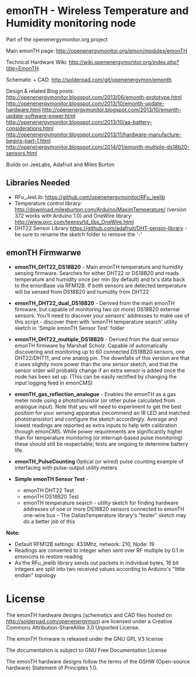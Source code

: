 # emonTH - Wireless Temperature and Humidity monitoring node 

Part of the openenergymonitor.org project

Main emonTH page: http://openenergymonitor.org/emon/modules/emonTH

Technical Hardware Wiki: http://wiki.openenergymonitor.org/index.php?title=EmonTH 

Schematic + CAD: http://solderpad.com/git/openenergymon/emonth

Design & related Blog posts: 
http://openenergymonitor.blogspot.com/2013/06/emonth-prototype.html
http://openenergymonitor.blogspot.com/2013/10/emonth-update-hardware.html
http://openenergymonitor.blogspot.com/2013/10/emonth-update-software-power.html
http://openenergymonitor.blogspot.com/2013/10/aa-battery-considerations.html
http://openenergymonitor.blogspot.com/2013/11/hardware-manufacture-begins-part-1.html
http://openenergymonitor.blogspot.com/2014/01/emonth-multiple-ds18b20-sensors.html

Builds on JeeLabs, Adafruit and Miles Burton 

## Libraries Needed
* RFu_JeeLib: https://github.com/openenergymonitor/RFu_jeelib
* Temperature control library: http://download.milesburton.com/Arduino/MaximTemperature/ (version 372 works with Arduino 1.0) and OneWire library: http://www.pjrc.com/teensy/td_libs_OneWire.html
* DHT22 Sensor Library  https://github.com/adafruit/DHT-sensor-library - be sure to rename the sketch folder to remove the '-'


## emonTH Firmwarwe
* **emonTH_DHT22_DS18B20** - Main emonTH temperature and humidity sensing firmware. Searches for either DHT22 or DS18B20 and reads temperature and humidity once per min (by default) and tx's data back to the emonBase via RFM12B. If both sensors are detected temperature will be sensed from DS18B20 and humidity from DHT22 

* **emonTH_DHT22_dual_DS18B20** - Derived from the main emonTH firmware, but capable of monitoring two (or more) DS18B20 external sensors. You'll need to discover your sensors' addresses to make use of this script - discover them with 'emonTH temperature search' utility sketch in 'Simple emonTH Sensor Test' folder

* **emonTH_DHT22_multiple_DS18B20** - Derived from the dual sensor emonTH firmware by Marshall Scholz. Capable of automatically discovering and monitoring up to 60 connected DS18B20 sensors, one DHT22/DHT11, and one analog pin. The downfalls of this version are that it uses slightly more power than the one sensor sketch, and that the sensor order will probably change if an extra sensor is added once the node has been set up. (This can be easily rectified by changing the input logging feed in emonCMS)

* **emonTH_gas_reflection_analogue** - Enables the emonTH as a gas meter node using a phototransistor (or other pulse calculated from analogue input). Note that you will need to experiment to get the best position for your sensing apparatus (recommend an IR LED and matched phototransistor) and configure the sketch accordingly. Average and lowest readings are reported as extra inputs to help with calibration through emonCMS. While power requirements are significantly higher than for temperature monitoring (or interrupt-based pulse monitoring) these should still be respectable; tests are ongoing to determine battery life.

* **emonTH_PulseCounting**
Optical (or wired) pulse counting example of interfacing with pulse-output utility meters

* **Simple emonTH Sensor Test** - 
	* emonTH DHT22 Test 
	* emonTH DS18B20 Test
	* emonTH temperature search - utility sketch for finding hardware addresses of one or more DS18B20 sensors connected to emonTH one-wire bus - The DallasTemperature library's "tester" sketch may do a better job of this


**Note:**
* Default RFM12B settings: 433Mhz, network: 210, Node: 19 
* Readings are converted to integer when sent over RF multiple by 0.1 in emoncms to restore reading
* As the RFu_jeelib library sends out packets in individual bytes, 16 bit integers are split into two received values according to Arduino's "little endian" topology

# License
The emonTH hardware designs (schematics and CAD files hosted on http://solderpad.com/openenergymon) are licensed under a Creative Commons Attribution-ShareAlike 3.0 Unported License.

The emonTH firmware is released under the GNU GPL V3 license

The documentation is subject to GNU Free Documentation License 

The emonTH hardware designs follow the terms of the OSHW (Open-source hardware) Statement of Principles 1.0.






 
